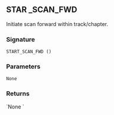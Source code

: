 ## STAR \_SCAN\_FWD

Initiate scan forward within track/chapter.


### Signature

`START_SCAN_FWD ()`


### Parameters

`None`


### Returns

\`None
\`
